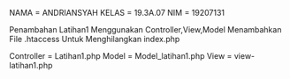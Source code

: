 NAMA  = ANDRIANSYAH
KELAS = 19.3A.07
NIM   = 19207131

Penambahan Latihan1 Menggunakan Controller,View,Model
Menambahkan File .htaccess Untuk Menghilangkan index.php

Controller = Latihan1.php
Model      = Model_latihan1.php
View       = view-latihan1.php
